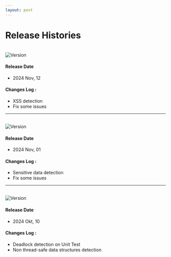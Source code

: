 ```yaml
---
layout: post
---
```

# Release Histories

<br/>
<img src="https://img.shields.io/badge/Version-0.0.3--SNAPSHOT-orange" alt="Version">
<br/>

#### Release Date
- 2024 Nov, 12
#### Changes Log :
- XSS detection
- Fix some issues

<hr/>
<br/>
<img src="https://img.shields.io/badge/Version-0.0.2-purple" alt="Version">
<br/>

#### Release Date
- 2024 Nov, 01
#### Changes Log :
- Sensitive data detection
- Fix some issues

<hr/>
<br/>
<img src="https://img.shields.io/badge/Version-0.0.2--SNAPSHOT-blue" alt="Version">
<br/>

#### Release Date
- 2024 Okt, 10
#### Changes Log :
- Deadlock detection on Unit Test
- Non thread-safe data structures detection
